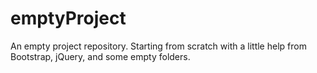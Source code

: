# emptyProject
An empty project repository. Starting from scratch with a little help from Bootstrap, jQuery, and some empty folders.
